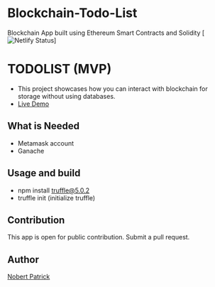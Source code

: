 # Blockchain-Todo-List

Blockchain App built using Ethereum Smart Contracts and Solidity
[![Netlify Status](https://api.netlify.com/api/v1/badges/7e2fb97b-ae88-479f-948d-eab63a234ae4/deploy-status)]

# TODOLIST (MVP)

- This project showcases how you can interact with blockchain for storage without using databases.
- [Live Demo](#)

## What is Needed

- Metamask account
- Ganache

## Usage and build

- npm install truffle@5.0.2
- truffle init (initialize truffle)

## Contribution

This app is open for public contribution. Submit a pull request.

## Author

[Nobert Patrick](https://nobertpatrick.netlify.app)
